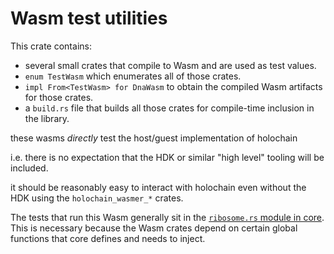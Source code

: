 # Wasm test utilities

This crate contains:

- several small crates that compile to Wasm and are used as test values.
- `enum TestWasm` which enumerates all of those crates.
-  `impl From<TestWasm> for DnaWasm` to obtain the compiled Wasm artifacts for those crates.
- a `build.rs` file that builds all those crates for compile-time inclusion in the library.

these wasms _directly_ test the host/guest implementation of holochain

i.e. there is no expectation that the HDK or similar "high level" tooling will
be included.

it should be reasonably easy to interact with holochain even without the HDK
using the `holochain_wasmer_*` crates.

The tests that run this Wasm generally sit in the [`ribosome.rs` module in core][ribosome]. This is necessary because the Wasm crates depend on certain global functions that core defines and needs to inject.

[ribosome]: https://github.com/Holo-Host/holochain-2020/blob/2b83a9340fba999e8c32adb9c342bd268f0ef480/crates/holochain/src/core/ribosome.rs
